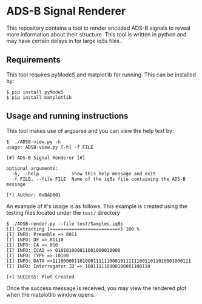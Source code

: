 # ADS-B Signal Renderer

This repository contains a tool to render encoded ADS-B signals to reveal more information about their structure. This tool is written in python and may have certain delays in for large iq8s files.

## Requirements

This tool requires pyModeS and matplotlib for running. This can be installed by:
```
$ pip install pyModeS
$ pip install matplotlib
```

## Usage and running instructions


This tool makes use of argparse and you can view the help text by:
```
$  ./ADSB-view.py -h
usage: ADSB-view.py [-h] -f FILE

[#] ADS-B Signal Renderer [#]

optional arguments:
  -h, --help            show this help message and exit
  -f FILE, --file FILE  Name of the iq8s file containing the ADS-B message

[*] Author: 0xBADB01

```

An example of it's usage is as follows. This example is created using the testing files located under the ```test/``` directory

```
$ ./ADSB-render.py --file test/Samples.iq8s 
[I] Extracting [=========================>] 100 %
[I] INFO: Preamble => 0011
[I] INFO: DF => 01110
[I] INFO: CA => 010
[I] INFO: ICAO => 010101000011001000010000
[I] INFO: TYPE => 10100
[I] INFO: DATA =>111000001101000111111000101111110011011010001000111
[I] INFO: Interrogator ID => 100111110000100001100110

[+] SUCCESS: Plot Created

```

Once the success message is received, you may view the rendered plot when the matplotlib window opens.

